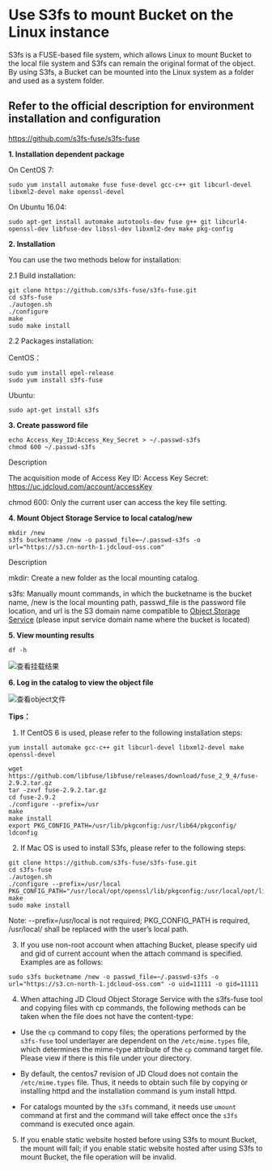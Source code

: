 # Use S3fs to mount Bucket on the Linux instance

S3fs is a FUSE-based file system, which allows Linux to mount Bucket to the local file system and S3fs can remain the original format of the object. By using S3fs, a Bucket can be mounted into the Linux system as a folder and used as a system folder.

## Refer to the official description for environment installation and configuration

https://github.com/s3fs-fuse/s3fs-fuse

**1. Installation dependent package**

On CentOS 7:

```
sudo yum install automake fuse fuse-devel gcc-c++ git libcurl-devel libxml2-devel make openssl-devel
```

On Ubuntu 16.04:

```
sudo apt-get install automake autotools-dev fuse g++ git libcurl4-openssl-dev libfuse-dev libssl-dev libxml2-dev make pkg-config
```

**2. Installation**

You can use the two methods below for installation:

2.1 Build installation:

```
git clone https://github.com/s3fs-fuse/s3fs-fuse.git
cd s3fs-fuse
./autogen.sh
./configure
make
sudo make install
```

2.2 Packages installation:

CentOS：
```
sudo yum install epel-release
sudo yum install s3fs-fuse
```

Ubuntu:
```
sudo apt-get install s3fs
```

**3. Create password file**

```
echo Access_Key_ID:Access_Key_Secret > ~/.passwd-s3fs
chmod 600 ~/.passwd-s3fs
```

Description

The acquisition mode of Access Key ID: Access Key Secret: https://uc.jdcloud.com/account/accessKey

chmod 600: Only the current user can access the key file setting.

**4. Mount Object Storage Service to local catalog/new**

```
mkdir /new
s3fs bucketname /new -o passwd_file=~/.passwd-s3fs -o url="https://s3.cn-north-1.jdcloud-oss.com"
```
Description

mkdir: Create a new folder as the local mounting catalog.

s3fs: Manually mount commands, in which the bucketname is the bucket name, /new is the local mounting path, passwd_file is the password file location, and url is the S3 domain name compatible to [Object Storage Service](../API-Reference-S3-Compatible/Regions-And-Endpoints.md) (please input service domain name where the bucket is located)

**5. View mounting results**

```
df -h
```

![查看挂载结果](../../../../image/Object-Storage-Service/OSS-072.png)


**6. Log in the catalog to view the object file**


![查看object文件](../../../../image/Object-Storage-Service/OSS-073.png)


**Tips：**

1. If CentOS 6 is used, please refer to the following installation steps:

```
yum install automake gcc-c++ git libcurl-devel libxml2-devel make openssl-devel

wget https://github.com/libfuse/libfuse/releases/download/fuse_2_9_4/fuse-2.9.2.tar.gz
tar -zxvf fuse-2.9.2.tar.gz
cd fuse-2.9.2
./configure --prefix=/usr
make
make install
export PKG_CONFIG_PATH=/usr/lib/pkgconfig:/usr/lib64/pkgconfig/
ldconfig
```

2. If Mac OS is used to install S3fs, please refer to the following steps:

```
git clone https://github.com/s3fs-fuse/s3fs-fuse.git
cd s3fs-fuse
./autogen.sh
./configure --prefix=/usr/local
PKG_CONFIG_PATH="/usr/local/opt/openssl/lib/pkgconfig:/usr/local/opt/libxml2/lib/pkgconfig"
make
sudo make install
```

Note: --prefix=/usr/local is not required; PKG_CONFIG_PATH is required, /usr/local/ shall be replaced with the user’s local path.

3. If you use non-root account when attaching Bucket, please specify uid and gid of current account when the attach command is specified. Examples are as follows:

```
sudo s3fs bucketname /new -o passwd_file=~/.passwd-s3fs -o url="https://s3.cn-north-1.jdcloud-oss.com" -o uid=11111 -o gid=11111
```

4. When attaching JD Cloud Object Storage Service with the s3fs-fuse tool and copying files with cp commands, the following methods can be taken when the file does not have the content-type:

- Use the `cp` command to copy files; the operations performed by the `s3fs-fuse` tool underlayer are dependent on the `/etc/mime.types` file, which determines the mime-type attribute of the `cp` command target file. Please view if there is this file under your directory.

- By default, the centos7 revision of JD Cloud does not contain the `/etc/mime.types` file. Thus, it needs to obtain such file by copying or installing httpd and the installation command is yum install httpd.

- For catalogs mounted by the `s3fs` command, it needs use `umount` command at first and the command will take effect once the `s3fs` command is executed once again.

5. If you enable static website hosted before using S3fs to mount Bucket, the mount will fail; if you enable static website hosted after using S3fs to mount Bucket, the file operation will be invalid.
